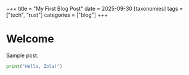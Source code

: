 +++
title = "My First Blog Post"
date = 2025-09-30
[taxonomies]
tags = ["tech", "rust"]
categories = ["blog"]
+++
# Welcome
Sample post.

```python
print("Hello, Zola!")
```
